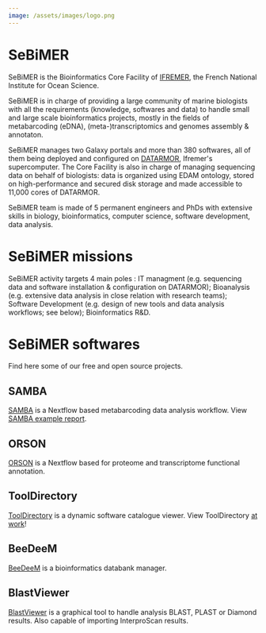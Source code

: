 ```yaml
---
image: /assets/images/logo.png
---
```

# SeBiMER 

SeBiMER is the Bioinformatics Core Facility of [IFREMER](https://wwz.ifremer.fr/en/), the French National Institute for Ocean Science. 

SeBiMER is in charge of providing a large community of marine biologists with all the requirements (knowledge, softwares and data) to handle small and large scale bioinformatics projects, mostly in the fields of metabarcoding (eDNA), (meta-)transcriptomics and genomes assembly & annotaton.

SeBiMER manages two Galaxy portals and more than 380 softwares, all of them being deployed and configured on [DATARMOR](https://www.top500.org/site/50682), Ifremer's supercomputer. The Core Facility is also in charge of managing sequencing data on behalf of biologists: data is organized using EDAM ontology, stored on high-performance and secured disk storage and made accessible to 11,000 cores of DATARMOR.

SeBiMER team is made of 5 permanent engineers and PhDs with extensive skills in biology, bioinformatics, computer science, software development, data analysis.

# SeBiMER missions

SeBiMER activity targets 4 main poles : IT managment (e.g. sequencing data and software installation & configuration on DATARMOR); Bioanalysis (e.g. extensive data analysis in close relation with research teams); Software Development (e.g. design of new tools and data analysis workflows; see below); Bioinformatics R&D.

# SeBiMER softwares

Find here some of our free and open source projects.

## SAMBA

[SAMBA](https://github.com/ifremer-bioinformatics/samba) is a Nextflow based metabarcoding data analysis workflow. View [SAMBA example report](./SAMBAExampleReport/SAMBA_report.html).

## ORSON

[ORSON](https://github.com/ifremer-bioinformatics/orson) is a Nextflow based for proteome and transcriptome functional annotation.

## ToolDirectory

[ToolDirectory](https://github.com/ifremer-bioinformatics/ToolDirectory) is a dynamic software catalogue viewer. View ToolDirectory [at work](./ToolDirectorySample)!

## BeeDeeM

[BeeDeeM](https://github.com/pgdurand/BeeDeeM) is a bioinformatics databank manager. 

## BlastViewer

[BlastViewer](https://github.com/pgdurand/BlastViewer) is a graphical tool to handle analysis BLAST, PLAST or Diamond results. Also capable of importing InterproScan results. 

